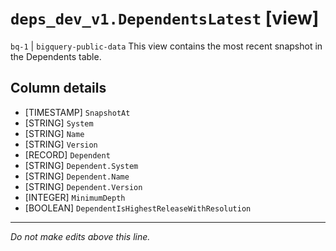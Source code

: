 # `deps_dev_v1.DependentsLatest` [view]
`bq-1` | `bigquery-public-data`
This view contains the most recent snapshot in the Dependents table.

## Column details
* [TIMESTAMP] `SnapshotAt`
* [STRING]    `System`
* [STRING]    `Name`
* [STRING]    `Version`
* [RECORD]    `Dependent`
* [STRING]    `Dependent.System`
* [STRING]    `Dependent.Name`
* [STRING]    `Dependent.Version`
* [INTEGER]   `MinimumDepth`
* [BOOLEAN]   `DependentIsHighestReleaseWithResolution`

-------------------------------------------------------------------------------
*Do not make edits above this line.*
